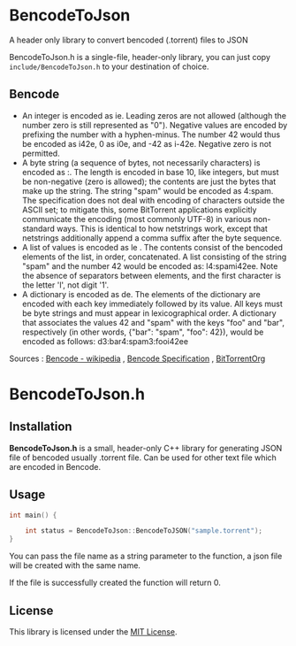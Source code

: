 # BencodeToJson
 A header only library to convert bencoded (.torrent) files to JSON  

 BencodeToJson.h is a single-file, header-only library, you can just copy `include/BencodeToJson.h` to your destination of choice.

## Bencode

* An integer is encoded as i<integer encoded in base ten ASCII>e. Leading zeros are not allowed (although the number zero is still represented as "0"). Negative values are encoded by prefixing the number with a hyphen-minus. The number 42 would thus be encoded as i42e, 0 as i0e, and -42 as i-42e. Negative zero is not permitted.
* A byte string (a sequence of bytes, not necessarily characters) is encoded as <length>:<contents>. The length is encoded in base 10, like integers, but must be non-negative (zero is allowed); the contents are just the bytes that make up the string. The string "spam" would be encoded as 4:spam. The specification does not deal with encoding of characters outside the ASCII set; to mitigate this, some BitTorrent applications explicitly communicate the encoding (most commonly UTF-8) in various non-standard ways. This is identical to how netstrings work, except that netstrings additionally append a comma suffix after the byte sequence.
* A list of values is encoded as l<contents>e . The contents consist of the bencoded elements of the list, in order, concatenated. A list consisting of the string "spam" and the number 42 would be encoded as: l4:spami42ee. Note the absence of separators between elements, and the first character is the letter 'l', not digit '1'.
* A dictionary is encoded as d<contents>e. The elements of the dictionary are encoded with each key immediately followed by its value. All keys must be byte strings and must appear in lexicographical order. A dictionary that associates the values 42 and "spam" with the keys "foo" and "bar", respectively (in other words, {"bar": "spam", "foo": 42}), would be encoded as follows: d3:bar4:spam3:fooi42ee

Sources : [Bencode - wikipedia][wikipedia] , [Bencode Specification][wikispec] , [BitTorrentOrg][bittororg]

# BencodeToJson.h

## Installation

**BencodeToJson.h** is a small, header-only C++ library for generating JSON file of bencoded usually .torrent file.
Can be used for other text file which are encoded in Bencode.

## Usage

```c++
int main() {

	int status = BencodeToJson::BencodeToJSON("sample.torrent");
}
```

You can pass the file name as a string parameter to the function, a json file will be created with the same name. 

If the file is successfully created the function will return 0. 

## License

This library is licensed under the [MIT License](LICENSE).

[wikipedia]: https://en.wikipedia.org/wiki/Bencode
[wikispec]: https://wiki.theory.org/index.php/BitTorrentSpecification#Implementations
[bittororg]: http://www.bittorrent.org/beps/bep_0003.html
